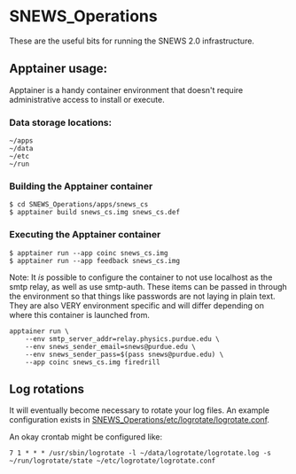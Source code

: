 # SNEWS_Operations
These are the useful bits for running the SNEWS 2.0 infrastructure.

## Apptainer usage:
Apptainer is a handy container environment that doesn't require administrative
access to install or execute.

### Data storage locations:
	~/apps
	~/data
	~/etc
	~/run

### Building the Apptainer container
	$ cd SNEWS_Operations/apps/snews_cs
	$ apptainer build snews_cs.img snews_cs.def

### Executing the Apptainer container
	$ apptainer run --app coinc snews_cs.img
	$ apptainer run --app feedback snews_cs.img

Note: 
It *is* possible to configure the container to 
not use localhost as the smtp relay, as well as use smtp-auth.
These items can be passed in through the environment
so that things like passwords are not laying in plain text.
They are also VERY environment specific and will differ
depending on where this container is launched from.

	apptainer run \
		--env smtp_server_addr=relay.physics.purdue.edu \
		--env snews_sender_email=snews@purdue.edu \
		--env snews_sender_pass=$(pass snews@purdue.edu) \
		--app coinc snews_cs.img firedrill

## Log rotations

It will eventually become necessary to rotate your log files.
An example configuration exists in [SNEWS_Operations/etc/logrotate/logrotate.conf](https://github.com/SNEWS2/SNEWS_Operations/blob/main/etc/logrotate/logrotate.conf).

An okay crontab might be configured like:

	7 1 * * * /usr/sbin/logrotate -l ~/data/logrotate/logrotate.log -s ~/run/logrotate/state ~/etc/logrotate/logrotate.conf
